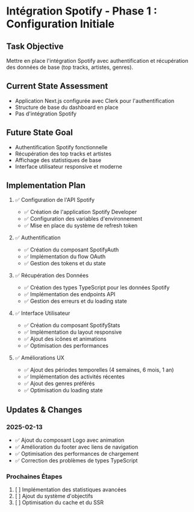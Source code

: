 # Intégration Spotify - Phase 1 : Configuration Initiale

## Task Objective

Mettre en place l'intégration Spotify avec authentification et récupération des données de base (top
tracks, artistes, genres).

## Current State Assessment

- Application Next.js configurée avec Clerk pour l'authentification
- Structure de base du dashboard en place
- Pas d'intégration Spotify

## Future State Goal

- Authentification Spotify fonctionnelle
- Récupération des top tracks et artistes
- Affichage des statistiques de base
- Interface utilisateur responsive et moderne

## Implementation Plan

1. ✅ Configuration de l'API Spotify

   - ✅ Création de l'application Spotify Developer
   - ✅ Configuration des variables d'environnement
   - ✅ Mise en place du système de refresh token

2. ✅ Authentification

   - ✅ Création du composant SpotifyAuth
   - ✅ Implémentation du flow OAuth
   - ✅ Gestion des tokens et du state

3. ✅ Récupération des Données

   - ✅ Création des types TypeScript pour les données Spotify
   - ✅ Implémentation des endpoints API
   - ✅ Gestion des erreurs et du loading state

4. ✅ Interface Utilisateur

   - ✅ Création du composant SpotifyStats
   - ✅ Implémentation du layout responsive
   - ✅ Ajout des icônes et animations
   - ✅ Optimisation des performances

5. ✅ Améliorations UX
   - ✅ Ajout des périodes temporelles (4 semaines, 6 mois, 1 an)
   - ✅ Implémentation des activités récentes
   - ✅ Ajout des genres préférés
   - ✅ Optimisation du loading state

## Updates & Changes

### 2025-02-13

- ✅ Ajout du composant Logo avec animation
- ✅ Amélioration du footer avec liens de navigation
- ✅ Optimisation des performances de chargement
- ✅ Correction des problèmes de types TypeScript

### Prochaines Étapes

1. [ ] Implémentation des statistiques avancées
2. [ ] Ajout du système d'objectifs
3. [ ] Optimisation du cache et du SSR
